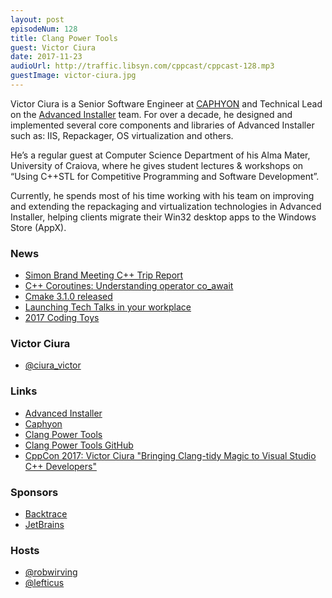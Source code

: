 ```yaml
---
layout: post
episodeNum: 128
title: Clang Power Tools
guest: Victor Ciura
date: 2017-11-23
audioUrl: http://traffic.libsyn.com/cppcast/cppcast-128.mp3
guestImage: victor-ciura.jpg
---
```


Victor Ciura is a Senior Software Engineer at [CAPHYON](http://www.caphyon.com/) and Technical Lead on the [Advanced Installer](http://www.advancedinstaller.com) team.
For over a decade, he designed and implemented several core components and libraries of Advanced Installer such as: IIS, Repackager, OS virtualization and others.  

He’s a regular guest at Computer Science Department of his Alma Mater, University of Craiova, where he gives student lectures & workshops on “Using C++STL for Competitive Programming and Software Development”.  

Currently, he spends most of his time working with his team on improving and extending the repackaging and virtualization technologies in Advanced Installer, helping clients migrate their Win32 desktop apps to the Windows Store (AppX).

### News ###

 - [Simon Brand Meeting C++ Trip Report](https://blog.tartanllama.xyz/meetingcpp-2017/)
 - [C++ Coroutines: Understanding operator co_await](https://lewissbaker.github.io/2017/11/17/understanding-operator-co-await)
 - [Cmake 3.1.0 released](https://blog.kitware.com/cmake-3-10-0-available-for-download/)
 - [Launching Tech Talks in your workplace](https://patviafore.com/2017/11/22/launching-tech-talks-in-your-workplace/)
 - [2017 Coding Toys](https://medium.com/@SaraJChipps/an-important-list-for-your-holiday-my-favorite-coding-toys-of-2017-b60ba3ad523e)
 
### Victor Ciura ###

 - [@ciura_victor](https://twitter.com/ciura_victor)
 
### Links ###

 - [Advanced Installer](http://www.advancedinstaller.com/)
 - [Caphyon](http://www.caphyon.com/)
 - [Clang Power Tools](http://clangpowertools.com/)
 - [Clang Power Tools GitHub](https://github.com/Caphyon/clang-power-tools)
 - [CppCon 2017: Victor Ciura "Bringing Clang-tidy Magic to Visual Studio C++ Developers"](https://www.youtube.com/watch?v=Wl-9ozmxXbo) 
 
### Sponsors ###

- [Backtrace](https://www.backtrace.io/cppcast)
- [JetBrains](https://www.jetbrains.com/cpp/?utm_source=cppcast&utm_medium=podcast&utm_content=cppcast-podcast&utm_campaign=cpp)

### Hosts ###

- [@robwirving](https://twitter.com/robwirving)
- [@lefticus](https://twitter.com/lefticus)

